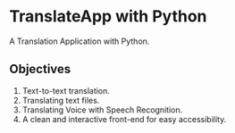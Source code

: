 # TranslateApp with Python
A Translation Application with Python.

## Objectives
1. Text-to-text translation.
2. Translating text files.
3. Translating Voice with Speech Recognition.
4. A clean and interactive front-end for easy accessibility.
